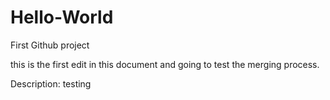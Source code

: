 # Hello-World
First Github project

this is the first edit in this document and going to test the merging process.

Description: testing
